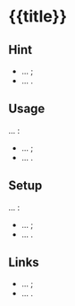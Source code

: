 # {{title}}

## Hint

- ... ;
- ... .

## Usage

... :

- ... ;
- ... .

## Setup

... :

- ... ;
- ... .

## Links

- ... ;
- ... .
